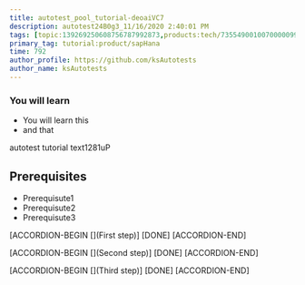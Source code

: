 ```yaml
---
title: autotest_pool_tutorial-deoaiVC7
description: autotest24B0g3_11/16/2020 2:40:01 PM
tags: [topic:139269250608756787992873,products:tech/73554900100700000996,tutorial:experience/advanced]
primary_tag: tutorial:product/sapHana
time: 792
author_profile: https://github.com/ksAutotests
author_name: ksAutotests
---
```

### You will learn
- You will learn this
- and that

autotest tutorial text1281uP

## Prerequisites
- Prerequisute1
- Prerequisute2
- Prerequisute3

[ACCORDION-BEGIN [](First step)]
[DONE]
[ACCORDION-END]

[ACCORDION-BEGIN [](Second step)]
[DONE]
[ACCORDION-END]

[ACCORDION-BEGIN [](Third step)]
[DONE]
[ACCORDION-END]


